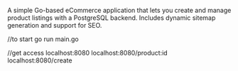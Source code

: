 A simple Go-based eCommerce application that lets you create and manage product listings with a PostgreSQL backend. Includes dynamic sitemap generation and support for SEO.

//to start
go run main.go

//get access
localhost:8080
localhost:8080/product:id
localhost:8080/create